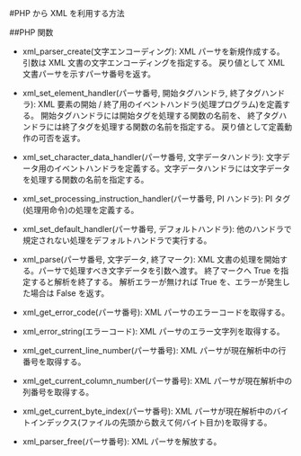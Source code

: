 #PHP から XML を利用する方法

##PHP 関数

* xml_parser_create(文字エンコーディング): XML パーサを新規作成する。
  引数は XML 文書の文字エンコーディングを指定する。
  戻り値として XML 文書パーサを示すパーサ番号を返す。
  
* xml_set_element_handler(パーサ番号, 開始タグハンドラ, 終了タグハンドラ):
  XML 要素の開始 / 終了用のイベントハンドラ(処理プログラム)を定義する。
  開始タグハンドラには開始タグを処理する関数の名前を、
  終了タグハンドラには終了タグを処理する関数の名前を指定する。
  戻り値として定義動作の可否を返す。
  
* xml_set_character_data_handler(パーサ番号, 文字データハンドラ):
  文字データ用のイベントハンドラを定義する。文字データハンドラには文字データを処理する関数の名前を指定する。
  
* xml_set_processing_instruction_handler(パーサ番号, PI ハンドラ):
  PI タグ(処理用命令)の処理を定義する。
  
* xml_set_default_handler(パーサ番号, デフォルトハンドラ):
  他のハンドラで規定されない処理をデフォルトハンドラで実行する。

* xml_parse(パーサ番号, 文字データ, 終了マーク):
  XML 文書の処理を開始する。パーサで処理すべき文字データを引数へ渡す。
  終了マークへ True を指定すると解析を終了する。
  解析エラーが無ければ True を、エラーが発生した場合は False を返す。
  
* xml_get_error_code(パーサ番号): XML パーサのエラーコードを取得する。
* xml_error_string(エラーコード): XML パーサのエラー文字列を取得する。
* xml_get_current_line_number(パーサ番号): XML パーサが現在解析中の行番号を取得する。
* xml_get_current_column_number(パーサ番号): XML パーサが現在解析中の列番号を取得する。
* xml_get_current_byte_index(パーサ番号):
  XML パーサが現在解析中のバイトインデックス(ファイルの先頭から数えて何バイト目か)を取得する。
  
* xml_parser_free(パーサ番号): XML パーサを解放する。